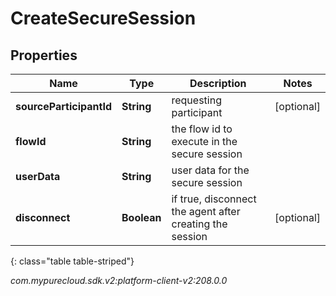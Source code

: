 # CreateSecureSession


## Properties

| Name | Type | Description | Notes |
| ------------ | ------------- | ------------- | ------------- |
| **sourceParticipantId** | **String** | requesting participant |  [optional] |
| **flowId** | **String** | the flow id to execute in the secure session |  |
| **userData** | **String** | user data for the secure session |  |
| **disconnect** | **Boolean** | if true, disconnect the agent after creating the session |  [optional] |
{: class="table table-striped"}




_com.mypurecloud.sdk.v2:platform-client-v2:208.0.0_
